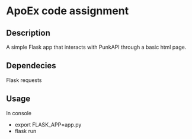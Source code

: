# ApoEx code assignment

## Description
A simple Flask app that interacts with PunkAPI through a basic html page.

## Dependecies
Flask
requests

## Usage
In console
* export FLASK_APP=app.py
* flask run
